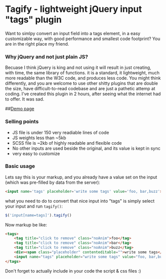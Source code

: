 Tagify - lightweight jQuery input "tags" plugin
========

Want to simlpy convert an input field into a tags element, in a easy customizable way,
with good performance and smallest code footprint? You are in the right place my friend.

### Why jQuery and not just plain JS?

Becuase I think jQuery is king and not using it will result in just creating, with time, the same
library of functions. it is a standard, it lightweight, much more readable than the W3C code,
and produces less code. You might think differently, and you are welcome to use other shitty plugins that
are double the size, have difficult-to-read codebase and are just a pathetic attemp at coding.
I've created this plugin in 2 hours, after seeing what the internet had to offer. It was sad.

##[Demo page](http://codepen.io/vsync/pen/LRAyak)

### Selling points
* JS file is under 150 very readiable lines of code
* JS weights less than ~5kb
* SCSS file is ~2kb of highly readable and flexible code
* No other inputs are used beside the original, and its value is kept in sync
* very easy to customize

### Basic usage

Lets say this is your markup, and you already have a value set on the input (which was pre-filled by data from the server):

```html
<input name='tags' placeholder='write some tags' value='foo, bar,buzz'>
```

what you need to do to convert that nice input into "tags" is simply select your input and run `tagify()`:

```javascript
$('input[name=tags]').tagify()
```

Now markup be like:

```html
<tags>
    <tag title="click to remove" class="noAnim">foo</tag>
    <tag title="click to remove" class="noAnim">bar</tag>
    <tag title="click to remove" class="noAnim">buzz</tag>
    <div><span class="placeholder" contenteditable="">write some tags</span></div>
    <input name="tags" placeholder="write some tags" value="foo, bar,buzz">
</tags>
```

Don't forget to actually include in your code the script & css files :)

